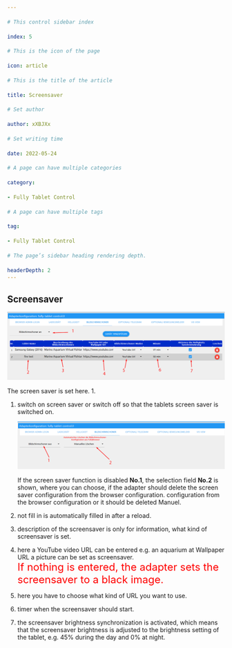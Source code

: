 ```yaml
---

# This control sidebar index

index: 5

# This is the icon of the page

icon: article

# This is the title of the article

title: Screensaver

# Set author

author: xXBJXx

# Set writing time

date: 2022-05-24

# A page can have multiple categories

category:

- Fully Tablet Control

# A page can have multiple tags

tag:

- Fully Tablet Control

# The page’s sidebar heading rendering depth.

headerDepth: 2
---
```


## Screensaver

![Screensaver](../.vuepress/public/media/fully-tablet-control/Screensaver.png)

The screen saver is set here. 1.

1. switch on screen saver or switch off so that the tablets screen saver is switched on.

   ![screenSaver-Disabled](../.vuepress/public/media/fully-tablet-control/screenSaver_Disabled.png)

   If the screen saver function is disabled **No.1**, the selection field **No.2** is shown, where you can choose, if the adapter should delete the screen saver configuration from
   the browser configuration.
   configuration from the browser configuration or it should be deleted Manuel.

2. not fill in is automatically filled in after a reload.

3. description of the screensaver is only for information, what kind of screensaver is set.

4. here a YouTube video URL can be entered e.g. an aquarium at Wallpaper URL a picture can be set as screensaver.\
   <span style="color:red;font-size:1.5rem"> If nothing is entered, the adapter sets the screensaver to a black image.</span>
5. here you have to choose what kind of URL you want to use.

6. timer when the screensaver should start.

7. the screensaver brightness synchronization is activated, which means that the screensaver brightness is adjusted to the brightness setting of the tablet, e.g. 45% during the day
   and 0% at night.
